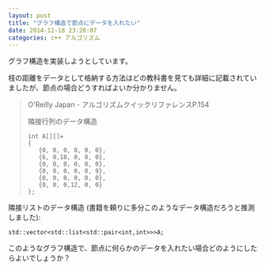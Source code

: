 ```yaml
---
layout: post
title: "グラフ構造で節点にデータを入れたい"
date: 2014-12-18 23:20:07
categories: c++ アルゴリズム
---
```

<p>グラフ構造を実装しようとしています。</p>

<p>枝の距離をデータとして格納する方法はどの教科書を見ても詳細に記載されていましたが、節点の場合どうすればよいか分かりません。</p>

<blockquote>
  <p>O'Reilly Japan - アルゴリズムクイックリファレンスP.154</p>
  
  <p>隣接行列のデータ構造</p>

<pre><code>int A[][]=
{
   {0, 0, 0, 0, 0, 0},
   {6, 0,18, 0, 0, 0},
   {0, 0, 0, 0, 0, 0},
   {0, 0, 0, 0, 0, 9},
   {0, 0, 0, 0, 0, 0},
   {0, 0, 0,12, 0, 0}
};
</code></pre>
</blockquote>

<p>隣接リストのデータ構造 (書籍を頼りに多分このようなデータ構造だろうと推測しました):</p>

<pre><code>std::vector&lt;std::list&lt;std::pair&lt;int,int&gt;&gt;&gt;A;
</code></pre>

<p>このようなグラフ構造で、節点に何らかのデータを入れたい場合どのようにしたらよいでしょうか？</p>
